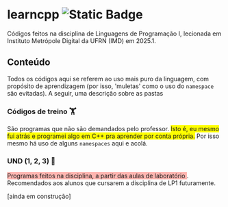 # learncpp ![Static Badge](https://img.shields.io/badge/learning-black?style=plastic&logo=cplusplus&logoColor=blue&logoSize=auto&labelColor=black&color=004012)

Códigos feitos na disciplina de Linguagens de Programação I, lecionada em Instituto Metrópole Digital da UFRN (IMD) em 2025.1. 
## Conteúdo
Todos os códigos aqui se referem ao uso mais puro da linguagem, com propósito de aprendizagem (por isso, 'muletas' como o uso do ```namespace``` são evitadas). A seguir, uma descrição sobre as pastas

### Códigos de treino 🏋️
São programas que não são demandados pelo professor. <span style="background-color: yellow;">Isto é, eu mesmo fui atrás e programei algo em C++ pra aprender por conta própria.</span> Por isso mesmo há uso de alguns ```namespaces``` aqui e acolá.

### UND (1, 2, 3) 🎯
<span style="background-color: #ffb5b0;"> Programas feitos na disciplina, a partir das aulas de laboratório </span>. Recomendados aos alunos que cursarem a disciplina de LP1 futuramente. 

[ainda em construção]
